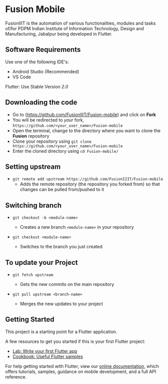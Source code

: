 # Fusion Mobile

FusionIIIT is the automation of various functionalities, modules and tasks of/for PDPM Indian Institute of Information Technology, Design and Manufacturing, Jabalpur being developed in Flutter.

## Software Requirements

Use one of the following IDE's:
- Android Studio (Recommended)
- VS Code


Flutter: Use Stable Version *2.0*

## Downloading the code

* Go to (<https://github.com/FusionIIIT/Fusion-mobile>) and click on **Fork**
* You will be redirected to *your* fork, `https://github.com/<your_user_name>/Fusion-mobile`
* Open the terminal, change to the directory where you want to clone the **Fusion** repository
* Clone your repository using `git clone https://github.com/<your_user_name>/Fusion-mobile`
* Enter the cloned directory using `cd Fusion-mobile/`

## Setting upstream

* `git remote add upstream https://github.com/FusionIIIT/Fusion-mobile`
  * Adds the remote repository (the repository you forked from) so that changes can be pulled from/pushed to it

## Switching branch

* `git checkout -b <module-name>`
  * Creates a new branch `<module-name>` in your repository
  
* `git checkout <module-name>`
  * Switches to the branch you just created

## To update your Project

* `git fetch upstream`
  * Gets the new commits on the main repository
  
* `git pull upstream <branch-name>`
  * Merges the new updates to your project


## Getting Started

This project is a starting point for a Flutter application.

A few resources to get you started if this is your first Flutter project:

- [Lab: Write your first Flutter app](https://flutter.dev/docs/get-started/codelab)
- [Cookbook: Useful Flutter samples](https://flutter.dev/docs/cookbook)

For help getting started with Flutter, view our
[online documentation](https://flutter.dev/docs), which offers tutorials,
samples, guidance on mobile development, and a full API reference.

